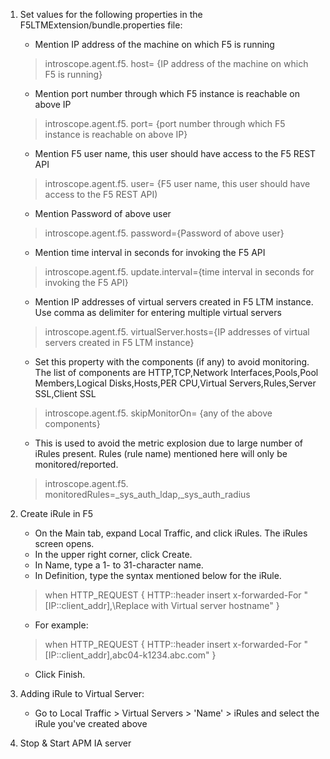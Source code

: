
1. Set values for the following properties in the F5LTMExtension/bundle.properties file:
	* Mention IP address of the machine on which F5 is running
	> introscope.agent.f5. host= {IP address of the machine on which F5 is running}
	* Mention port number through which F5 instance is reachable on above IP
	> introscope.agent.f5. port= {port number through which F5 instance is reachable on above IP}
	* Mention F5 user name, this user should have access to the F5 REST API
	> introscope.agent.f5. user= {F5 user name, this user should have access to the F5 REST API)
	* Mention Password of above user
	> introscope.agent.f5. password={Password of above user}
	* Mention time interval in seconds for invoking the F5 API
	> introscope.agent.f5. update.interval={time interval in seconds for invoking the F5 API}
	
	* Mention IP addresses of virtual servers created in F5 LTM instance. Use comma as delimiter for entering multiple virtual servers
	> introscope.agent.f5. virtualServer.hosts={IP addresses of virtual servers created in F5 LTM instance} 
	
	* Set this property with the components (if any) to avoid monitoring. The list of components are HTTP,TCP,Network Interfaces,Pools,Pool Members,Logical Disks,Hosts,PER CPU,Virtual Servers,Rules,Server SSL,Client SSL 
	> introscope.agent.f5. skipMonitorOn= {any of the above components}
	
	* This is used to avoid the metric explosion due to large number of iRules present. Rules (rule name) mentioned here will only be monitored/reported.
	> introscope.agent.f5. monitoredRules=_sys_auth_ldap,_sys_auth_radius 
	
2. Create iRule in F5
	* On the Main tab, expand Local Traffic, and click iRules. The iRules screen opens.
	* In the upper right corner, click Create.
	* In Name, type a 1- to 31-character name.
	* In Definition, type the syntax mentioned below for the iRule.
	>	when HTTP\_REQUEST {
	>		HTTP::header insert x-forwarded-For "[IP::client\_addr],\Replace with
	>		Virtual server hostname\"
	>	}
	* For example:
	>	when HTTP\_REQUEST {
	>		HTTP::header insert x-forwarded-For "[IP::client\_addr],abc04-k1234.abc.com"
	>	}
	* Click Finish.

3. Adding iRule to Virtual Server:
	* Go to Local Traffic > Virtual Servers > 'Name' > iRules and select the iRule you've created above
	
4. Stop & Start APM IA server